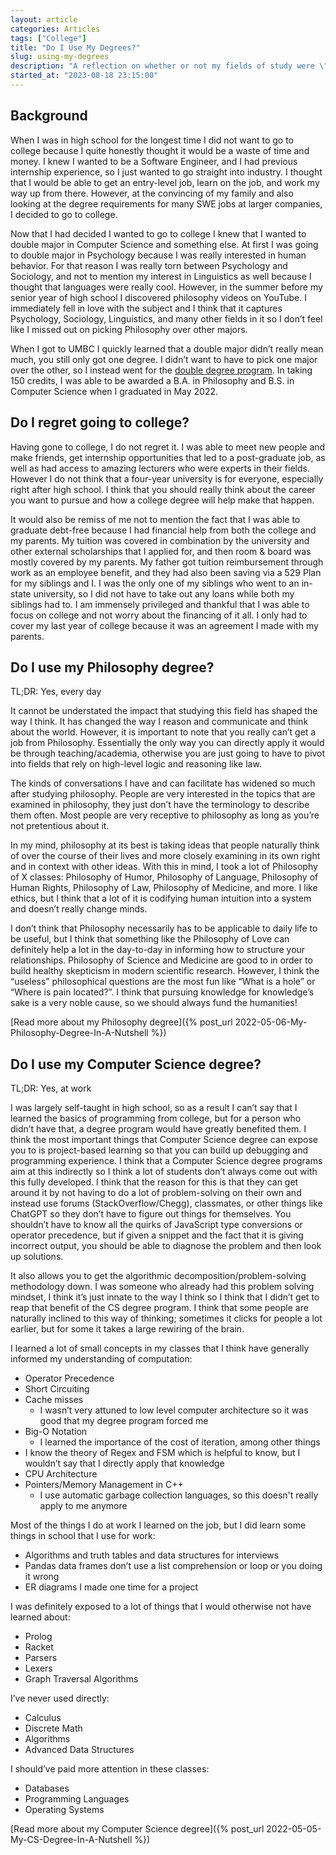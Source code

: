 ```yaml
---
layout: article
categories: Articles
tags: ["College"]
title: "Do I Use My Degrees?"
slug: using-my-degrees
description: "A reflection on whether or not my fields of study were \"useful\" and if I regret them."
started_at: "2023-08-18 23:15:00"
---
```


## Background

When I was in high school for the longest time I did not want to go to college because I quite honestly thought it would be a waste of time and money. I knew I wanted to be a Software Engineer, and I had previous internship experience, so I just wanted to go straight into industry. I thought that I would be able to get an entry-level job, learn on the job, and work my way up from there. However, at the convincing of my family and also looking at the degree requirements for many SWE jobs at larger companies, I decided to go to college. 

Now that I had decided I wanted to go to college I knew that I wanted to double major in Computer Science and something else. At first I was going to double major in Psychology because I was really interested in human behavior. For that reason I was really torn between Psychology and Sociology, and not to mention my interest in Linguistics as well because I thought that languages were really cool. However, in the summer before my senior year of high school I discovered philosophy videos on YouTube. I immediately fell in love with the subject and I think that it captures Psychology, Sociology, Linguistics, and many other fields in it so I don’t feel like I missed out on picking Philosophy over other majors.

When I got to UMBC I quickly learned that a double major didn’t really mean much, you still only got one degree. I didn’t want to have to pick one major over the other, so I instead went for the [double degree program](https://registrar.umbc.edu/multiple-majors-multiple-degrees/). In taking 150 credits, I was able to be awarded a B.A. in Philosophy and B.S. in Computer Science when I graduated in May 2022.

## Do I regret going to college?

Having gone to college, I do not regret it. I was able to meet new people and make friends, get internship opportunities that led to a post-graduate job, as well as had access to amazing lecturers who were experts in their fields. However I do not think that a four-year university is for everyone, especially right after high school. I think that you should really think about the career you want to pursue and how a college degree will help make that happen.

It would also be remiss of me not to mention the fact that I was able to graduate debt-free because I had financial help from both the college and my parents. My tuition was covered in combination by the university and other external scholarships that I applied for, and then room & board was mostly covered by my parents. My father got tuition reimbursement through work as an employee benefit, and they had also been saving via a 529 Plan for my siblings and I. I was the only one of my siblings who went to an in-state university, so I did not have to take out any loans while both my siblings had to. I am immensely privileged and thankful that I was able to focus on college and not worry about the financing of it all. I only had to cover my last year of college because it was an agreement I made with my parents.

## Do I use my Philosophy degree?

TL;DR: Yes, every day

It cannot be understated the impact that studying this field has shaped the way I think. It has changed the way I reason and communicate and think about the world. However, it is important to note that you really can’t get a job from Philosophy. Essentially the only way you can directly apply it would be through teaching/academia, otherwise you are just going to have to pivot into fields that rely on high-level logic and reasoning like law.

The kinds of conversations I have and can facilitate has widened so much after studying philosophy. People are very interested in the topics that are examined in philosophy, they just don’t have the terminology to describe them often. Most people are very receptive to philosophy as long as you’re not pretentious about it. 

In my mind, philosophy at its best is taking ideas that people naturally think of over the course of their lives and more closely examining in its own right and in context with other ideas. With this in mind, I took a lot of Philosophy of X classes: Philosophy of Humor, Philosophy of Language, Philosophy of Human Rights, Philosophy of Law, Philosophy of Medicine, and more. I like ethics, but I think that a lot of it is codifying human intuition into a system and doesn’t really change minds.

I don’t think that Philosophy necessarily has to be applicable to daily life to be useful, but I think that something like the Philosophy of Love can definitely help a lot in the day-to-day in informing how to structure your relationships. Philosophy of Science and Medicine are good to in order to build healthy skepticism in modern scientific research. However, I think the “useless” philosophical questions are the most fun like “What is a hole” or “Where is pain located?”. I think that pursuing knowledge for knowledge’s sake is a very noble cause, so we should always fund the humanities!

[Read more about my Philosophy degree]({% post_url 2022-05-06-My-Philosophy-Degree-In-A-Nutshell %})

## Do I use my Computer Science degree?

TL;DR: Yes, at work

I was largely self-taught in high school, so as a result I can’t say that I learned the basics of programming from college, but for a person who didn’t have that, a degree program would have greatly benefited them. I think the most important things that Computer Science degree can expose you to is project-based learning so that you can build up debugging and programming experience. 
I think that a Computer Science degree programs aim at this indirectly so I think a lot of students don’t always come out with this fully developed. I think that the reason for this is that they can get around it by not having to do a lot of problem-solving on their own and instead use forums (StackOverflow/Chegg), classmates, or other things like ChatGPT so they don’t have to figure out things for themselves. You shouldn’t have to know all the quirks of JavaScript type conversions or operator precedence, but if given a snippet and the fact that it is giving incorrect output, you should be able to diagnose the problem and then look up solutions. 

It also allows you to get the algorithmic decomposition/problem-solving methodology down. I was someone who already had this problem solving mindset, I think it’s just innate to the way I think so I think that I didn’t get to reap that benefit of the CS degree program. I think that some people are naturally inclined to this way of thinking; sometimes it clicks for people a lot earlier, but for some it takes a large rewiring of the brain.

I learned a lot of small concepts in my classes that I think have generally informed my understanding of computation:
* Operator Precedence
* Short Circuiting
* Cache misses
    * I wasn’t very attuned to low level computer architecture so it was good that my degree program forced me 
* Big-O Notation
    * I learned the importance of the cost of iteration, among other things
* I know the theory of Regex and FSM which is helpful to know, but I wouldn’t say that I directly apply that knowledge
* CPU Architecture
* Pointers/Memory Management in C++
    * I use automatic garbage collection languages, so this doesn't really apply to me anymore

Most of the things I do at work I learned on the job, but I did learn some things in school that I use for work:
* Algorithms and truth tables and data structures for interviews
* Pandas data frames don’t use a list comprehension or loop or you doing it wrong 
* ER diagrams I made one time for a project 

I was definitely exposed to a lot of things that I would otherwise not have learned about:
* Prolog
* Racket
* Parsers
* Lexers
* Graph Traversal Algorithms

I’ve never used directly:
* Calculus
* Discrete Math
* Algorithms
* Advanced Data Structures

I should’ve paid more attention in these classes:
* Databases
* Programming Languages
* Operating Systems

[Read more about my Computer Science degree]({% post_url 2022-05-05-My-CS-Degree-In-A-Nutshell %})